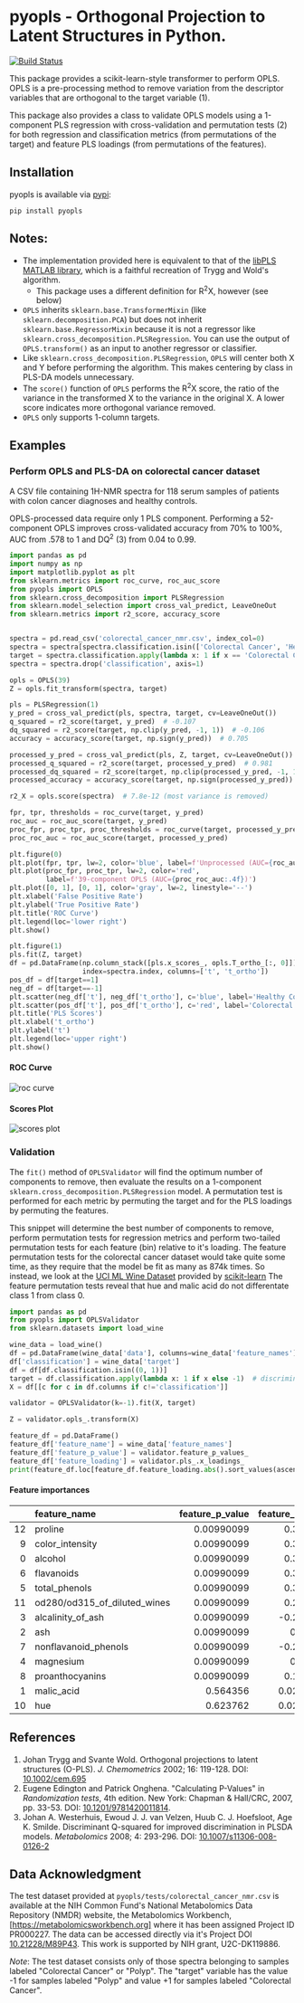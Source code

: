 # pyopls - Orthogonal Projection to Latent Structures in Python. 
[![Build Status](https://travis-ci.org/BiRG/pyopls.svg?branch=master)](https://travis-ci.org/BiRG/pyopls)

This package provides a scikit-learn-style transformer to perform OPLS.
OPLS is a pre-processing method to remove variation from the descriptor 
variables that are orthogonal to the target variable (1).

This package also provides a class to validate OPLS models using a 
1-component PLS regression with cross-validation and permutation tests (2)
for both regression and classification metrics (from permutations of the
target) and feature PLS loadings (from permutations of the features).

## Installation
pyopls is available via [pypi](https://pypi.org/project/pyopls/):
```shell
pip install pyopls
```

## Notes:
* The implementation provided here is equivalent to that of the 
  [libPLS MATLAB library](http://libpls.net/), which is a faithful
  recreation of Trygg and Wold's algorithm.
  *   This package uses a different definition for R<sup>2</sup>X, however (see
      below)
* `OPLS` inherits `sklearn.base.TransformerMixin` (like
  `sklearn.decomposition.PCA`) but does not inherit 
  `sklearn.base.RegressorMixin` because it is not a regressor like
  `sklearn.cross_decomposition.PLSRegression`. You can use the output of
  `OPLS.transform()` as an input to another regressor or classifier.
* Like `sklearn.cross_decomposition.PLSRegression`, `OPLS` will center
  both X and Y before performing the algorithm. This makes centering by
  class in PLS-DA models unnecessary.
* The `score()` function of `OPLS` performs the R<sup>2</sup>X score, the
  ratio of the variance in the transformed X to the variance in the
  original X. A lower score indicates more orthogonal variance removed.
* `OPLS` only supports 1-column targets.

## Examples
### Perform OPLS and PLS-DA on colorectal cancer dataset
A CSV file containing 1H-NMR spectra for 118 serum samples of patients
with colon cancer diagnoses and healthy controls.
 
OPLS-processed data require only 1 PLS component. Performing a
52-component OPLS improves cross-validated accuracy from 70% to 100%,
AUC from .578 to 1 and DQ<sup>2</sup> (3) from 0.04 to 0.99.

```python
import pandas as pd
import numpy as np
import matplotlib.pyplot as plt
from sklearn.metrics import roc_curve, roc_auc_score
from pyopls import OPLS
from sklearn.cross_decomposition import PLSRegression
from sklearn.model_selection import cross_val_predict, LeaveOneOut
from sklearn.metrics import r2_score, accuracy_score


spectra = pd.read_csv('colorectal_cancer_nmr.csv', index_col=0)
spectra = spectra[spectra.classification.isin(['Colorectal Cancer', 'Healthy Control'])]
target = spectra.classification.apply(lambda x: 1 if x == 'Colorectal Cancer' else -1)
spectra = spectra.drop('classification', axis=1)

opls = OPLS(39)
Z = opls.fit_transform(spectra, target)

pls = PLSRegression(1)
y_pred = cross_val_predict(pls, spectra, target, cv=LeaveOneOut())
q_squared = r2_score(target, y_pred)  # -0.107
dq_squared = r2_score(target, np.clip(y_pred, -1, 1))  # -0.106
accuracy = accuracy_score(target, np.sign(y_pred))  # 0.705

processed_y_pred = cross_val_predict(pls, Z, target, cv=LeaveOneOut())
processed_q_squared = r2_score(target, processed_y_pred)  # 0.981
processed_dq_squared = r2_score(target, np.clip(processed_y_pred, -1, 1))  # 0.984
processed_accuracy = accuracy_score(target, np.sign(processed_y_pred))  # 1.0

r2_X = opls.score(spectra)  # 7.8e-12 (most variance is removed)

fpr, tpr, thresholds = roc_curve(target, y_pred)
roc_auc = roc_auc_score(target, y_pred)
proc_fpr, proc_tpr, proc_thresholds = roc_curve(target, processed_y_pred)
proc_roc_auc = roc_auc_score(target, processed_y_pred)

plt.figure(0)
plt.plot(fpr, tpr, lw=2, color='blue', label=f'Unprocessed (AUC={roc_auc:.4f})')
plt.plot(proc_fpr, proc_tpr, lw=2, color='red',
         label=f'39-component OPLS (AUC={proc_roc_auc:.4f})')
plt.plot([0, 1], [0, 1], color='gray', lw=2, linestyle='--')
plt.xlabel('False Positive Rate')
plt.ylabel('True Positive Rate')
plt.title('ROC Curve')
plt.legend(loc='lower right')
plt.show()

plt.figure(1)
pls.fit(Z, target)
df = pd.DataFrame(np.column_stack([pls.x_scores_, opls.T_ortho_[:, 0]]),
                  index=spectra.index, columns=['t', 't_ortho'])                           
pos_df = df[target==1]
neg_df = df[target==-1]
plt.scatter(neg_df['t'], neg_df['t_ortho'], c='blue', label='Healthy Control')
plt.scatter(pos_df['t'], pos_df['t_ortho'], c='red', label='Colorectal Cancer')
plt.title('PLS Scores')
plt.xlabel('t_ortho')
plt.ylabel('t')
plt.legend(loc='upper right')
plt.show()
```
#### ROC Curve
![roc curve](roc_curve.png) 
#### Scores Plot
![scores plot](scores.png)
### Validation
The `fit()` method of `OPLSValidator` will find the optimum number of
components to remove, then evaluate the results on a 1-component
`sklearn.cross_decomposition.PLSRegression` model. A permutation test is
performed for each metric by permuting the target and for the PLS
loadings by permuting the features.
 
This snippet will determine the best number of components to remove,
perform permutation tests for regression metrics and perform two-tailed
permutation tests for each feature (bin) relative to it's loading. The
feature permutation tests for the colorectal cancer dataset would take
quite some time, as they require that the model be fit as many as 874k
times. So instead, we look at the
[UCI ML Wine Dataset](https://archive.ics.uci.edu/ml/datasets/Wine)
provided by
[scikit-learn](https://scikit-learn.org/stable/modules/generated/sklearn.datasets.load_wine.html)
The feature permutation tests reveal that hue and malic acid do not
differentate class 1 from class 0.

```python
import pandas as pd
from pyopls import OPLSValidator
from sklearn.datasets import load_wine

wine_data = load_wine()
df = pd.DataFrame(wine_data['data'], columns=wine_data['feature_names'])
df['classification'] = wine_data['target']
df = df[df.classification.isin((0, 1))]
target = df.classification.apply(lambda x: 1 if x else -1)  # discriminant for class 1 vs class 0
X = df[[c for c in df.columns if c!='classification']]

validator = OPLSValidator(k=-1).fit(X, target)

Z = validator.opls_.transform(X)

feature_df = pd.DataFrame()
feature_df['feature_name'] = wine_data['feature_names']
feature_df['feature_p_value'] = validator.feature_p_values_
feature_df['feature_loading'] = validator.pls_.x_loadings_
print(feature_df.loc[feature_df.feature_loading.abs().sort_values(ascending=False).index].to_markdown())  # Pandas 1.0+ required for to_markdown
```
#### Feature importances
|    | feature\_name                | feature\_p\_value | feature\_loading |
|---:|:-----------------------------|------------------:|-----------------:|
| 12 | proline                      |      0.00990099   |        0.385955  |
|  9 | color_intensity              |      0.00990099   |        0.381981  |
|  0 | alcohol                      |      0.00990099   |        0.379567  |
|  6 | flavanoids                   |      0.00990099   |        0.359975  |
|  5 | total_phenols                |      0.00990099   |        0.336182  |
| 11 | od280/od315_of_diluted_wines |      0.00990099   |        0.299045  |
|  3 | alcalinity_of_ash            |      0.00990099   |       -0.239887  |
|  2 | ash                          |      0.00990099   |        0.22916   |
|  7 | nonflavanoid_phenols         |      0.00990099   |       -0.224338  |
|  4 | magnesium                    |      0.00990099   |        0.18662   |
|  8 | proanthocyanins              |      0.00990099   |        0.181767  |
|  1 | malic_acid                   |      0.564356     |        0.0293328 |
| 10 | hue                          |      0.623762     |        0.0210777 |

## References
1. Johan Trygg and Svante Wold. Orthogonal projections to latent structures (O-PLS).
   *J. Chemometrics* 2002; 16: 119-128. DOI: [10.1002/cem.695](https://dx.doi.org/10.1002/cem.695)
2. Eugene Edington and Patrick Onghena. "Calculating P-Values" in *Randomization tests*, 4th edition.
   New York: Chapman & Hall/CRC, 2007, pp. 33-53. DOI: [10.1201/9781420011814](https://doi.org/10.1201/9781420011814).
3. Johan A. Westerhuis, Ewoud J. J. van Velzen, Huub C. J. Hoefsloot, Age K. Smilde. Discriminant Q-squared for 
   improved discrimination in PLSDA models. *Metabolomics* 2008; 4: 293-296. 
   DOI: [10.1007/s11306-008-0126-2](https://doi.org/10.1007/s11306-008-0126-2)

## Data Acknowledgment
The test dataset provided at `pyopls/tests/colorectal_cancer_nmr.csv` is
available at the NIH Common Fund's National Metabolomics Data Repository
(NMDR) website, the Metabolomics Workbench,
[https://metabolomicsworkbench.org] where it has been assigned Project
ID PR000227. The data can be accessed directly via it's Project DOI
[10.21228/M89P43](https://dx.doi.org/10.21228/M89P43). This work is
supported by NIH grant, U2C-DK119886. 

*Note*: The test dataset consists only of those spectra belonging to
samples labeled "Colorectal Cancer" or "Polyp". The "target" variable
has the value -1 for samples labeled "Polyp" and value +1 for samples
labeled "Colorectal Cancer".

